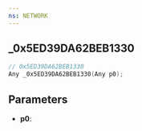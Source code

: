 ```yaml
---
ns: NETWORK
---
```

## _0x5ED39DA62BEB1330

```c
// 0x5ED39DA62BEB1330
Any _0x5ED39DA62BEB1330(Any p0);
```

## Parameters
* **p0**:
